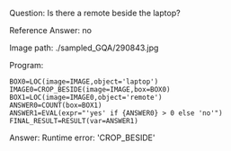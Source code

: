 Question: Is there a remote beside the laptop?

Reference Answer: no

Image path: ./sampled_GQA/290843.jpg

Program:

```
BOX0=LOC(image=IMAGE,object='laptop')
IMAGE0=CROP_BESIDE(image=IMAGE,box=BOX0)
BOX1=LOC(image=IMAGE0,object='remote')
ANSWER0=COUNT(box=BOX1)
ANSWER1=EVAL(expr="'yes' if {ANSWER0} > 0 else 'no'")
FINAL_RESULT=RESULT(var=ANSWER1)
```
Answer: Runtime error: 'CROP_BESIDE'

